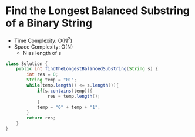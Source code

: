 # Find the Longest Balanced Substring of a Binary String

- Time Complexity: O(N<sup>2</sup>)
- Space Complexity: O(N)
  - N as length of s

```java
class Solution {
    public int findTheLongestBalancedSubstring(String s) {
        int res = 0;
        String temp = "01";
        while(temp.length() <= s.length()){
            if(s.contains(temp)){
                res = temp.length();
            }
            temp = "0" + temp + "1";
        }
        return res;
    }
}
```

